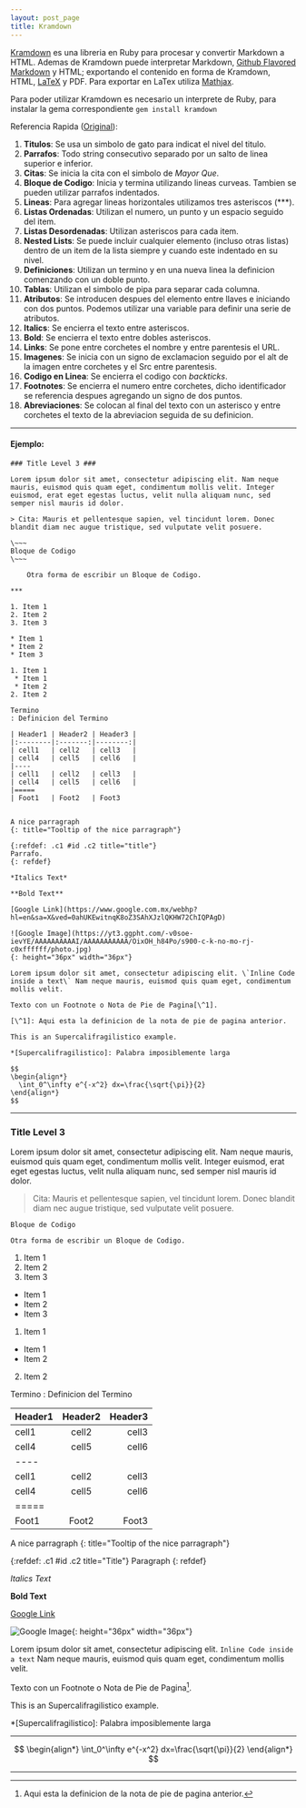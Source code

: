 ```yaml
---
layout: post_page
title: Kramdown
---
```


[Kramdown](https://kramdown.gettalong.org/) es una libreria en Ruby para procesar y convertir Markdown a HTML. Ademas de Kramdown puede interpretar Markdown, [Github Flavored Markdown](https://guides.github.com/features/mastering-markdown/) y HTML; exportando el contenido en forma de Kramdown, HTML, [LaTeX](https://www.latex-project.org/) y PDF. Para exportar en LaTex utiliza [Mathjax](https://www.mathjax.org/).

Para poder utilizar Kramdown es necesario un interprete de Ruby, para instalar la gema correspondiente `gem install kramdown`

Referencia Rapida ([Original](https://kramdown.gettalong.org/quickref.html)):

1. **Titulos**: Se usa un simbolo de gato para indicat el nivel del titulo.
2. **Parrafos**: Todo string consecutivo separado por un salto de linea superior e inferior.
3. **Citas**: Se inicia la cita con el simbolo de *Mayor Que*.
4. **Bloque de Codigo**: Inicia y termina utilizando lineas curveas. Tambien se pueden utilizar parrafos indentados.
5. **Lineas**: Para agregar lineas horizontales utilizamos tres asteriscos (\*\*\*).
6. **Listas Ordenadas**: Utilizan el numero, un punto y un espacio seguido del item.
 1. **Listas Desordenadas**: Utilizan asteriscos para cada item.
 2. **Nested Lists**: Se puede incluir cualquier elemento (incluso otras listas) dentro de un item de la lista siempre y cuando este indentado en su nivel.
7. **Definiciones**: Utilizan un termino y en una nueva linea la definicion comenzando con un doble punto.
8. **Tablas**: Utilizan el simbolo de pipa para separar cada columna.
9. **Atributos**: Se introducen despues del elemento entre llaves e iniciando con dos puntos. Podemos utilizar una variable para definir una serie de atributos.
10. **Italics**: Se encierra el texto entre asteriscos.
11. **Bold**: Se encierra el texto entre dobles asteriscos.
12. **Links**: Se pone entre corchetes el nombre y entre parentesis el URL.
13. **Imagenes**: Se inicia con un signo de exclamacion seguido por el alt de la imagen entre corchetes y el Src entre parentesis.
14. **Codigo en Linea**: Se encierra el codigo con *backticks*.
15. **Footnotes**: Se encierra el numero entre corchetes, dicho identificador se referencia despues agregando un signo de dos puntos.
16. **Abreviaciones**: Se colocan al final del texto con un asterisco y entre corchetes el texto de la abreviacion seguida de su definicion.

***

#### Ejemplo: ####

~~~
### Title Level 3 ###

Lorem ipsum dolor sit amet, consectetur adipiscing elit. Nam neque mauris, euismod quis quam eget, condimentum mollis velit. Integer euismod, erat eget egestas luctus, velit nulla aliquam nunc, sed semper nisl mauris id dolor.

> Cita: Mauris et pellentesque sapien, vel tincidunt lorem. Donec blandit diam nec augue tristique, sed vulputate velit posuere. 

\~~~
Bloque de Codigo
\~~~

    Otra forma de escribir un Bloque de Codigo.

***

1. Item 1
2. Item 2
3. Item 3

* Item 1
* Item 2
* Item 3

1. Item 1
 * Item 1
 * Item 2
2. Item 2

Termino
: Definicion del Termino

| Header1 | Header2 | Header3 |
|:--------|:-------:|--------:|
| cell1   | cell2   | cell3   |
| cell4   | cell5   | cell6   |
|----
| cell1   | cell2   | cell3   |
| cell4   | cell5   | cell6   |
|=====
| Foot1   | Foot2   | Foot3


A nice parragraph
{: title="Tooltip of the nice parragraph"}

{:refdef: .c1 #id .c2 title="title"}
Parrafo.
{: refdef}

*Italics Text*

**Bold Text**

[Google Link](https://www.google.com.mx/webhp?hl=en&sa=X&ved=0ahUKEwitnqK8oZ3SAhXJzlQKHW72ChIQPAgD)

![Google Image](https://yt3.ggpht.com/-v0soe-ievYE/AAAAAAAAAAI/AAAAAAAAAAA/OixOH_h84Po/s900-c-k-no-mo-rj-c0xffffff/photo.jpg)
{: height="36px" width="36px"}

Lorem ipsum dolor sit amet, consectetur adipiscing elit. \`Inline Code inside a text\` Nam neque mauris, euismod quis quam eget, condimentum mollis velit.

Texto con un Footnote o Nota de Pie de Pagina[\^1].

[\^1]: Aqui esta la definicion de la nota de pie de pagina anterior.

This is an Supercalifragilistico example.

*[Supercalifragilistico]: Palabra imposiblemente larga

$$
\begin{align*}
  \int_0^\infty e^{-x^2} dx=\frac{\sqrt{\pi}}{2}
\end{align*}
$$

~~~

***

### Title Level 3 ###

Lorem ipsum dolor sit amet, consectetur adipiscing elit. Nam neque mauris, euismod quis quam eget, condimentum mollis velit. Integer euismod, erat eget egestas luctus, velit nulla aliquam nunc, sed semper nisl mauris id dolor.

> Cita: Mauris et pellentesque sapien, vel tincidunt lorem. Donec blandit diam nec augue tristique, sed vulputate velit posuere. 

~~~
Bloque de Codigo
~~~

    Otra forma de escribir un Bloque de Codigo.

1. Item 1
2. Item 2
3. Item 3

* Item 1
* Item 2
* Item 3

1. Item 1
 * Item 1
 * Item 2
2. Item 2

Termino
: Definicion del Termino

| Header1 | Header2 | Header3 |
|:--------|:-------:|--------:|
| cell1   | cell2   | cell3   |
| cell4   | cell5   | cell6   |
|----
| cell1   | cell2   | cell3   |
| cell4   | cell5   | cell6   |
|=====
| Foot1   | Foot2   | Foot3



A nice parragraph
{: title="Tooltip of the nice parragraph"}

{:refdef: .c1 #id .c2 title="Title"}
Paragraph
{: refdef}

*Italics Text*

**Bold Text**

[Google Link](https://www.google.com.mx/webhp?hl=en&sa=X&ved=0ahUKEwitnqK8oZ3SAhXJzlQKHW72ChIQPAgD)

![Google Image](https://yt3.ggpht.com/-v0soe-ievYE/AAAAAAAAAAI/AAAAAAAAAAA/OixOH_h84Po/s900-c-k-no-mo-rj-c0xffffff/photo.jpg){: height="36px" width="36px"}

Lorem ipsum dolor sit amet, consectetur adipiscing elit. `Inline Code inside a text` Nam neque mauris, euismod quis quam eget, condimentum mollis velit.

Texto con un Footnote o Nota de Pie de Pagina[^1].

[^1]: Aqui esta la definicion de la nota de pie de pagina anterior.

This is an Supercalifragilistico example.

*[Supercalifragilistico]: Palabra imposiblemente larga


***

$$
\begin{align*}
  \int_0^\infty e^{-x^2} dx=\frac{\sqrt{\pi}}{2}
\end{align*}
$$

***
